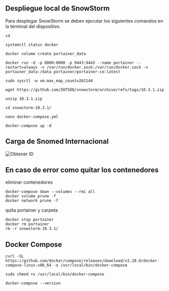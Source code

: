 ## Despliegue local de SnowStorm

Para desplegar SnowStorm se deben ejecutar los siguientes comandos en la terminal del dispositivo.


```
cd
```

```
systemctl status docker
```
```
docker volume create portainer_data
```
```
docker run -d -p 8000:8000 -p 9443:9443 --name portainer --restart=always -v /var/run/docker.sock:/var/run/docker.sock -v portainer_data:/data portainer/portainer-ce:latest
```
```
sudo sysctl -w vm.max_map_count=262144
```

```
wget https://github.com/IHTSDO/snowstorm/archive/refs/tags/10.3.1.zip
```
```
unzip 10.3.1.zip
```

```
cd snowstorm-10.3.1/
```

```
nano docker-compose.yml
```
```
docker-compose up -d
```
## Carga de Snomed Internacional

![Obtener ID](URL-del-GIF)

## En caso de error como quitar los contenedores

eliminar contenedores
```
docker-compose down --volumes --rmi all
docker volume prune -f
docker network prune -f
```
quita portainer y carpeta
```
docker stop portainer
docker rm portainer
rm -r snowstorm-10.3.1/
```
## Docker Compose
```
curl -SL https://github.com/docker/compose/releases/download/v2.28.0/docker-compose-linux-x86_64 -o /usr/local/bin/docker-compose
```
```
sudo chmod +x /usr/local/bin/docker-compose
```
```
docker-compose --version
```




